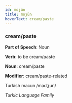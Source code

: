```yaml
---
id: moȷün
title: moȷün
hoverText: cream/paste
---
```


### cream/paste

**Part of Speech**: Noun

**Verb**: to be cream/paste

**Noun**: cream/paste

**Modifier**: cream/paste-related

Turkish macun /madʒun/

*Turkic Language Family*